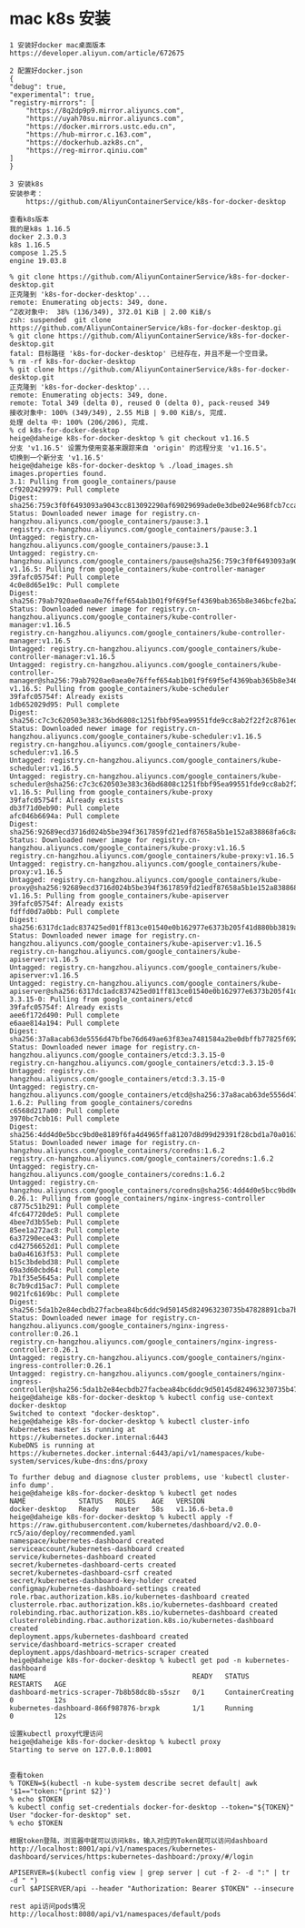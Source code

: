 # mac k8s 安装

    1 安装好docker mac桌面版本
    https://developer.aliyun.com/article/672675

    2 配置好docker.json
    {
    "debug": true,
    "experimental": true,
    "registry-mirrors": [
        "https://8q2dp9p9.mirror.aliyuncs.com",
        "https://uyah70su.mirror.aliyuncs.com",
        "https://docker.mirrors.ustc.edu.cn",
        "https://hub-mirror.c.163.com",
        "https://dockerhub.azk8s.cn",
        "https://reg-mirror.qiniu.com"
    ]
    }

    3 安装k8s
    安装参考：
        https://github.com/AliyunContainerService/k8s-for-docker-desktop

    查看k8s版本
    我的是k8s 1.16.5
    docker 2.3.0.3
    k8s 1.16.5
    compose 1.25.5
    engine 19.03.8

    % git clone https://github.com/AliyunContainerService/k8s-for-docker-desktop.git
    正克隆到 'k8s-for-docker-desktop'...
    remote: Enumerating objects: 349, done.
    ^Z收对象中:  38% (136/349), 372.01 KiB | 2.00 KiB/s
    zsh: suspended  git clone https://github.com/AliyunContainerService/k8s-for-docker-desktop.gi
    % git clone https://github.com/AliyunContainerService/k8s-for-docker-desktop.git
    fatal: 目标路径 'k8s-for-docker-desktop' 已经存在，并且不是一个空目录。
    % rm -rf k8s-for-docker-desktop
    % git clone https://github.com/AliyunContainerService/k8s-for-docker-desktop.git
    正克隆到 'k8s-for-docker-desktop'...
    remote: Enumerating objects: 349, done.
    remote: Total 349 (delta 0), reused 0 (delta 0), pack-reused 349
    接收对象中: 100% (349/349), 2.55 MiB | 9.00 KiB/s, 完成.
    处理 delta 中: 100% (206/206), 完成.
    % cd k8s-for-docker-desktop
    heige@daheige k8s-for-docker-desktop % git checkout v1.16.5
    分支 'v1.16.5' 设置为使用变基来跟踪来自 'origin' 的远程分支 'v1.16.5'。
    切换到一个新分支 'v1.16.5'
    heige@daheige k8s-for-docker-desktop % ./load_images.sh
    images.properties found.
    3.1: Pulling from google_containers/pause
    cf9202429979: Pull complete
    Digest: sha256:759c3f0f6493093a9043cc813092290af69029699ade0e3dbe024e968fcb7cca
    Status: Downloaded newer image for registry.cn-hangzhou.aliyuncs.com/google_containers/pause:3.1
    registry.cn-hangzhou.aliyuncs.com/google_containers/pause:3.1
    Untagged: registry.cn-hangzhou.aliyuncs.com/google_containers/pause:3.1
    Untagged: registry.cn-hangzhou.aliyuncs.com/google_containers/pause@sha256:759c3f0f6493093a9043cc813092290af69029699ade0e3dbe024e968fcb7cca
    v1.16.5: Pulling from google_containers/kube-controller-manager
    39fafc05754f: Pull complete
    4c0e8d65e19c: Pull complete
    Digest: sha256:79ab7920ae0aea0e76ffef654ab1b01f9f69f5ef4369bab365b8e346bcfe2ba2
    Status: Downloaded newer image for registry.cn-hangzhou.aliyuncs.com/google_containers/kube-controller-manager:v1.16.5
    registry.cn-hangzhou.aliyuncs.com/google_containers/kube-controller-manager:v1.16.5
    Untagged: registry.cn-hangzhou.aliyuncs.com/google_containers/kube-controller-manager:v1.16.5
    Untagged: registry.cn-hangzhou.aliyuncs.com/google_containers/kube-controller-manager@sha256:79ab7920ae0aea0e76ffef654ab1b01f9f69f5ef4369bab365b8e346bcfe2ba2
    v1.16.5: Pulling from google_containers/kube-scheduler
    39fafc05754f: Already exists
    1db652029d95: Pull complete
    Digest: sha256:c7c3c620503e383c36bd6808c1251fbbf95ea99551fde9cc8ab2f22f2c8761ed
    Status: Downloaded newer image for registry.cn-hangzhou.aliyuncs.com/google_containers/kube-scheduler:v1.16.5
    registry.cn-hangzhou.aliyuncs.com/google_containers/kube-scheduler:v1.16.5
    Untagged: registry.cn-hangzhou.aliyuncs.com/google_containers/kube-scheduler:v1.16.5
    Untagged: registry.cn-hangzhou.aliyuncs.com/google_containers/kube-scheduler@sha256:c7c3c620503e383c36bd6808c1251fbbf95ea99551fde9cc8ab2f22f2c8761ed
    v1.16.5: Pulling from google_containers/kube-proxy
    39fafc05754f: Already exists
    db3f71d0eb90: Pull complete
    afc046b6694a: Pull complete
    Digest: sha256:92689ecd3716d024b5be394f3617859fd21edf87658a5b1e152a838868fa6c8a
    Status: Downloaded newer image for registry.cn-hangzhou.aliyuncs.com/google_containers/kube-proxy:v1.16.5
    registry.cn-hangzhou.aliyuncs.com/google_containers/kube-proxy:v1.16.5
    Untagged: registry.cn-hangzhou.aliyuncs.com/google_containers/kube-proxy:v1.16.5
    Untagged: registry.cn-hangzhou.aliyuncs.com/google_containers/kube-proxy@sha256:92689ecd3716d024b5be394f3617859fd21edf87658a5b1e152a838868fa6c8a
    v1.16.5: Pulling from google_containers/kube-apiserver
    39fafc05754f: Already exists
    fdffd0d7a0bb: Pull complete
    Digest: sha256:6317dc1adc837425ed01ff813ce01540e0b162977e6373b205f41d880bb3819a
    Status: Downloaded newer image for registry.cn-hangzhou.aliyuncs.com/google_containers/kube-apiserver:v1.16.5
    registry.cn-hangzhou.aliyuncs.com/google_containers/kube-apiserver:v1.16.5
    Untagged: registry.cn-hangzhou.aliyuncs.com/google_containers/kube-apiserver:v1.16.5
    Untagged: registry.cn-hangzhou.aliyuncs.com/google_containers/kube-apiserver@sha256:6317dc1adc837425ed01ff813ce01540e0b162977e6373b205f41d880bb3819a
    3.3.15-0: Pulling from google_containers/etcd
    39fafc05754f: Already exists
    aee6f172d490: Pull complete
    e6aae814a194: Pull complete
    Digest: sha256:37a8acab63de5556d47bfbe76d649ae63f83ea7481584a2be0dbffb77825f692
    Status: Downloaded newer image for registry.cn-hangzhou.aliyuncs.com/google_containers/etcd:3.3.15-0
    registry.cn-hangzhou.aliyuncs.com/google_containers/etcd:3.3.15-0
    Untagged: registry.cn-hangzhou.aliyuncs.com/google_containers/etcd:3.3.15-0
    Untagged: registry.cn-hangzhou.aliyuncs.com/google_containers/etcd@sha256:37a8acab63de5556d47bfbe76d649ae63f83ea7481584a2be0dbffb77825f692
    1.6.2: Pulling from google_containers/coredns
    c6568d217a00: Pull complete
    3970bc7cbb16: Pull complete
    Digest: sha256:4dd4d0e5bcc9bd0e8189f6fa4d4965ffa81207d8d99d29391f28cbd1a70a0163
    Status: Downloaded newer image for registry.cn-hangzhou.aliyuncs.com/google_containers/coredns:1.6.2
    registry.cn-hangzhou.aliyuncs.com/google_containers/coredns:1.6.2
    Untagged: registry.cn-hangzhou.aliyuncs.com/google_containers/coredns:1.6.2
    Untagged: registry.cn-hangzhou.aliyuncs.com/google_containers/coredns@sha256:4dd4d0e5bcc9bd0e8189f6fa4d4965ffa81207d8d99d29391f28cbd1a70a0163
    0.26.1: Pulling from google_containers/nginx-ingress-controller
    c8775c51b291: Pull complete
    4fc647720de5: Pull complete
    4bee7d3b55eb: Pull complete
    85ee1a272ac8: Pull complete
    6a37290ece43: Pull complete
    cd42756652d1: Pull complete
    ba0a46163f53: Pull complete
    b15c3bdebd38: Pull complete
    69a3d60cbd64: Pull complete
    7b1f35e5645a: Pull complete
    8c7b9cd15ac7: Pull complete
    9021fc6169bc: Pull complete
    Digest: sha256:5da1b2e84ecbdb27facbea84bc6ddc9d50145d824963230735b47828891cba7b
    Status: Downloaded newer image for registry.cn-hangzhou.aliyuncs.com/google_containers/nginx-ingress-controller:0.26.1
    registry.cn-hangzhou.aliyuncs.com/google_containers/nginx-ingress-controller:0.26.1
    Untagged: registry.cn-hangzhou.aliyuncs.com/google_containers/nginx-ingress-controller:0.26.1
    Untagged: registry.cn-hangzhou.aliyuncs.com/google_containers/nginx-ingress-controller@sha256:5da1b2e84ecbdb27facbea84bc6ddc9d50145d824963230735b47828891cba7b
    heige@daheige k8s-for-docker-desktop % kubectl config use-context docker-desktop
    Switched to context "docker-desktop".
    heige@daheige k8s-for-docker-desktop % kubectl cluster-info
    Kubernetes master is running at https://kubernetes.docker.internal:6443
    KubeDNS is running at https://kubernetes.docker.internal:6443/api/v1/namespaces/kube-system/services/kube-dns:dns/proxy

    To further debug and diagnose cluster problems, use 'kubectl cluster-info dump'.
    heige@daheige k8s-for-docker-desktop % kubectl get nodes
    NAME             STATUS   ROLES    AGE   VERSION
    docker-desktop   Ready    master   58s   v1.16.6-beta.0
    heige@daheige k8s-for-docker-desktop % kubectl apply -f https://raw.githubusercontent.com/kubernetes/dashboard/v2.0.0-rc5/aio/deploy/recommended.yaml
    namespace/kubernetes-dashboard created
    serviceaccount/kubernetes-dashboard created
    service/kubernetes-dashboard created
    secret/kubernetes-dashboard-certs created
    secret/kubernetes-dashboard-csrf created
    secret/kubernetes-dashboard-key-holder created
    configmap/kubernetes-dashboard-settings created
    role.rbac.authorization.k8s.io/kubernetes-dashboard created
    clusterrole.rbac.authorization.k8s.io/kubernetes-dashboard created
    rolebinding.rbac.authorization.k8s.io/kubernetes-dashboard created
    clusterrolebinding.rbac.authorization.k8s.io/kubernetes-dashboard created
    deployment.apps/kubernetes-dashboard created
    service/dashboard-metrics-scraper created
    deployment.apps/dashboard-metrics-scraper created
    heige@daheige k8s-for-docker-desktop % kubectl get pod -n kubernetes-dashboard
    NAME                                         READY   STATUS              RESTARTS   AGE
    dashboard-metrics-scraper-7b8b58dc8b-s5szr   0/1     ContainerCreating   0          12s
    kubernetes-dashboard-866f987876-brxpk        1/1     Running             0          12s

    设置kubectl proxy代理访问
    heige@daheige k8s-for-docker-desktop % kubectl proxy
    Starting to serve on 127.0.0.1:8001


    查看token
    % TOKEN=$(kubectl -n kube-system describe secret default| awk '$1=="token:"{print $2}')
    % echo $TOKEN
    % kubectl config set-credentials docker-for-desktop --token="${TOKEN}"
    User "docker-for-desktop" set.
    % echo $TOKEN

    根据token登陆，浏览器中就可以访问k8s，输入对应的Token就可以访问dashboard
    http://localhost:8001/api/v1/namespaces/kubernetes-dashboard/services/https:kubernetes-dashboard:/proxy/#/login

    APISERVER=$(kubectl config view | grep server | cut -f 2- -d ":" | tr -d " ")
    curl $APISERVER/api --header "Authorization: Bearer $TOKEN" --insecure

    rest api访问pods情况
    http://localhost:8080/api/v1/namespaces/default/pods

